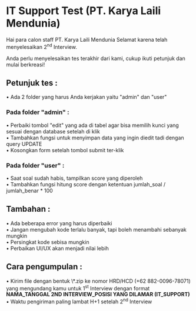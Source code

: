 <style>
    // google font subsetting, see Heydon Pickering's: http://www.sitepoint.com/joy-of-subsets-web-fonts/
    @import url('//fonts.googleapis.com/css?family=Pacifico&text=Pure');
    @import url('//fonts.googleapis.com/css?family=Roboto:700&text=css');
    @import url('//fonts.googleapis.com/css?family=Kaushan+Script&text=!');

    body { 
      min-height: 450px;
      height: 100vh;
      margin: 0;
      background: radial-gradient(circle, darken(dodgerblue, 10%), #1f4f96, #1b2949, #000);
    }

    .stage {
      height: 300px;
      width: 500px;
      margin: auto;
      position: absolute;
      top: 0; right: 0; bottom: 0; left: 0;
      perspective: 9999px;
      transform-style: preserve-3d;
    }

    .layer {
      width: 100%;
      height: 100%;
      position: absolute;
      transform-style: preserve-3d;
      animation: ಠ_ಠ 5s infinite alternate ease-in-out -7.5s;
      animation-fill-mode: forwards;
      transform: rotateY(40deg) rotateX(33deg) translateZ(0);
    }

    .layer:after {
      font: 150px/0.65 'Pacifico', 'Kaushan Script', Futura, 'Roboto', 'Trebuchet MS', Helvetica, sans-serif;
      content: 'Pure\A    css!';
      white-space: pre;
      text-align: center;
      height: 100%;
      width: 100%;
      position: absolute;
      top: 50px; 
      color: darken(#fff, 4%);
      letter-spacing: -2px;
      text-shadow: 4px 0 10px hsla(0, 0%, 0%, .13);
    }

    $i: 1;
    $NUM_LAYERS: 20;
    @for $i from 1 through $NUM_LAYERS {
      .layer:nth-child(#{$i}):after{
        transform: translateZ(($i - 1) * -1.5px);
      }
    }

    .layer:nth-child(n+#{round($NUM_LAYERS/2)}):after {
      -webkit-text-stroke: 3px hsla(0, 0%, 0%, .25);
    }

    .layer:nth-child(n+#{round($NUM_LAYERS/2 + 1)}):after {
      -webkit-text-stroke: 15px dodgerblue;
      text-shadow: 6px 0 6px darken(dodgerblue,35%),
                   5px 5px 5px darken(dodgerblue,40%),
                   0 6px 6px darken(dodgerblue,35%);
    }

    .layer:nth-child(n+#{round($NUM_LAYERS/2 + 2)}):after {
      -webkit-text-stroke: 15px darken(dodgerblue, 10%);
    }

    .layer:last-child:after {
      -webkit-text-stroke: 17px hsla(0, 0%, 0%, .1);
    }

    .layer:first-child:after{
      color: #fff;
      text-shadow: none;
    }

    @keyframes ಠ_ಠ {
      100% { transform: rotateY(-40deg) rotateX(-43deg); }
    }
</style>
# IT Support Test (PT. Karya Laili Mendunia)
Hai para calon staff PT. Karya Laili Mendunia
Selamat karena telah menyelesaikan 2<sup>nd</sup> Interview.

Anda perlu menyelesaikan tes terakhir dari kami, cukup ikuti petunjuk dan mulai berkreasi!

<h2>Petunjuk tes :</h2>
• Ada 2 folder yang harus Anda kerjakan yaitu "admin" dan "user"

<h3>Pada folder "admin" :</h3>
• Perbaiki tombol "edit" yang ada di tabel agar bisa memilih kunci yang sesuai dengan database setelah di klik<br>
• Tambahkan fungsi untuk menyimpan data yang ingin diedit tadi dengan query UPDATE<br>
• Kosongkan form setelah tombol submit ter-klik

<h3>Pada folder "user" :</h3>
• Saat soal sudah habis, tampilkan score yang diperoleh<br>
• Tambahkan fungsi hitung score dengan ketentuan jumlah_soal / jumlah_benar * 100

<h2>Tambahan :</h2>
• Ada beberapa error yang harus diperbaiki<br>
• Jangan mengubah kode terlalu banyak, tapi boleh menambahi sebanyak mungkin<br>
• Persingkat kode sebisa mungkin<br>
• Perbaikan UI/UX akan menjadi nilai lebih

<h2>Cara pengumpulan :</h2>
• Kirim file dengan bentuk \*.zip ke nomor HRD/HCD (+62 882-0096-78071) yang mengundang kamu untuk 1<sup>st</sup> Interview dengan format <b>NAMA_TANGGAL 2ND INTERVIEW_POSISI YANG DILAMAR (IT_SUPPORT)</b><br>
• Waktu pengiriman paling lambat H+1 setelah 2<sup>nd</sup> Interview 

